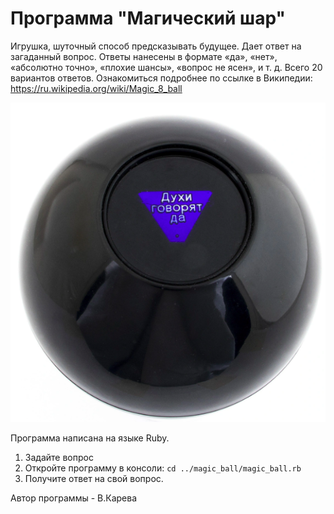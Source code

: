 # Программа "Магический шар" 
Игрушка, шуточный способ предсказывать будущее. Дает ответ на загаданный вопрос. Ответы нанесены в формате «да», «нет», «абсолютно точно», «плохие шансы», «вопрос не ясен», и т. д. Всего 20 вариантов ответов. Ознакомиться подробнее по ссылке в Википедии: https://ru.wikipedia.org/wiki/Magic_8_ball

![Image alt](https://github.com/VSKareva/magic_ball/raw/master/ball.png)

Программа написана на языке Ruby.

1. Задайте вопрос 
2. Откройте программу в консоли:
`cd ../magic_ball/magic_ball.rb`
3. Получите ответ на свой вопрос.

Автор программы - В.Карева
